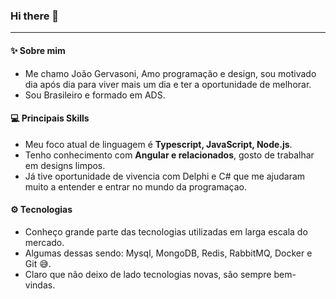 ### Hi there 👋
<hr>

#### ✨ Sobre mim

- Me chamo João Gervasoni, Amo programação e design, sou motivado dia após dia para viver mais um dia e ter a oportunidade de melhorar.
- Sou Brasileiro e formado em ADS.

#### 💻 Principais Skills 

- Meu foco atual de linguagem é  **Typescript, JavaScript, Node.js**.
- Tenho conhecimento com **Angular e relacionados**, gosto de trabalhar em designs limpos.
- Já tive oportunidade de vivencia com Delphi e C# que me ajudaram muito a entender e entrar no mundo da programaçao.

#### ⚙ Tecnologias 

- Conheço grande parte das tecnologias utilizadas em larga escala do mercado.
- Algumas dessas sendo: Mysql, MongoDB, Redis, RabbitMQ, Docker e Git 😅.
- Claro que não deixo de lado tecnologias novas, são sempre bem-vindas.
